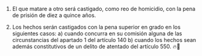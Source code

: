 1. El que matare a otro será castigado, como reo de homicidio, con la pena de prisión de diez a quince años.

2. Los hechos serán castigados con la pena superior en grado en los siguientes casos:
	a) cuando concurra en su comisión alguna de las circunstancias del apartado 1 del artículo 140
	b) cuando los hechos sean además constitutivos de un delito de atentado del artículo 550. 🔥👮
	